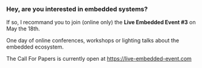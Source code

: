 ### Hey, are you interested in embedded systems?

If so, I recommand you to join (online only) the **Live Embedded Event #3** on May the 18th.

One day of online conferences, workshops or lighting talks about the embedded ecosystem.

The Call For Papers is currently open at <https://live-embedded-event.com>

<!--
**cpb-/cpb-** is a ✨ _special_ ✨ repository because its `README.md` (this file) appears on your GitHub profile.

Here are some ideas to get you started:

- 🔭 I’m currently working on ...
- 🌱 I’m currently learning ...
- 👯 I’m looking to collaborate on ...
- 🤔 I’m looking for help with ...
- 💬 Ask me about ...
- 📫 How to reach me: ...
- 😄 Pronouns: ...
- ⚡ Fun fact: ...
-->
